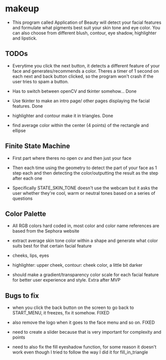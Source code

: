 # makeup

- This program called Application of Beauty will detect your facial features and 
formulate what pigments best suit your skin tone and eye color. You can also 
choose from different blush, contour, eye shadow, highlighter and lipstick.

## TODOs

- Everytime you click the next button, it detects a different feature of your 
face and generates/recommends a color. Theres a timer of 1 second on each next 
and back button clicked, so the program won't crash if the user tries to spam a
button. 

- Has to switch between openCV and tkinter somehow... Done

- Use tkinter to make an intro page/ other pages displaying the facial features. Done
- highlighter and contour make it in triangles. Done

- find average color within the center (4 points) of the rectangle and ellipse

## Finite State Machine

- First part where theres no open cv and then just your face

- Then each time using the geometry to detect the part of your face as 1 step 
each and then detecting the color/outputting the result as the step after each 
one

- Specifically STATE_SKIN_TONE doesn't use the webcam but it asks the user 
whether they're cool, warm or neutral tones based on a series of questions

## Color Palette
- All RGB colors hard coded in, most color and color name references are based 
from the Sephora website

- extract average skin tone color within a shape and generate what color suits 
best for that certain facial feature

- cheeks, lips, eyes

- highlighter: upper cheek, contour: cheek color, a little bit darker

- should make a gradient/transparency color scale for each facial feature for 
better user experience and style. Extra after MVP

## Bugs to fix 

- when you click the back button on the screen to go back to START_MENU, it 
freezes, fix it somehow. FIXED

- also remove the logo when it goes to the face menu and so on. FIXED

- need to create a slider because that is very important for complexity and 
points

- need to also fix the fill eyeshadow function, for some reason it doesn't work
even though I tried to follow the way I did it for fill_in_triangle
